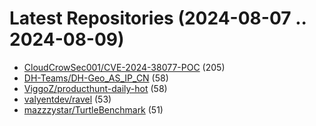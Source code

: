 # Latest Repositories (2024-08-07 .. 2024-08-09)

- [CloudCrowSec001/CVE-2024-38077-POC](https://github.com/CloudCrowSec001/CVE-2024-38077-POC) (205)
- [DH-Teams/DH-Geo_AS_IP_CN](https://github.com/DH-Teams/DH-Geo_AS_IP_CN) (58)
- [ViggoZ/producthunt-daily-hot](https://github.com/ViggoZ/producthunt-daily-hot) (58)
- [valyentdev/ravel](https://github.com/valyentdev/ravel) (53)
- [mazzzystar/TurtleBenchmark](https://github.com/mazzzystar/TurtleBenchmark) (51)
